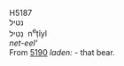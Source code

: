 <body>
  <p>H5187<br>  נטיל  <br> נְטִיל  ‎  n<sup>e</sup>ṭı̂yl  <br><i>net-eel‘ </i><br>From <a href="h5190.htm">5190</a>  <i>laden: - </i>that bear.<br></p>
 </body>